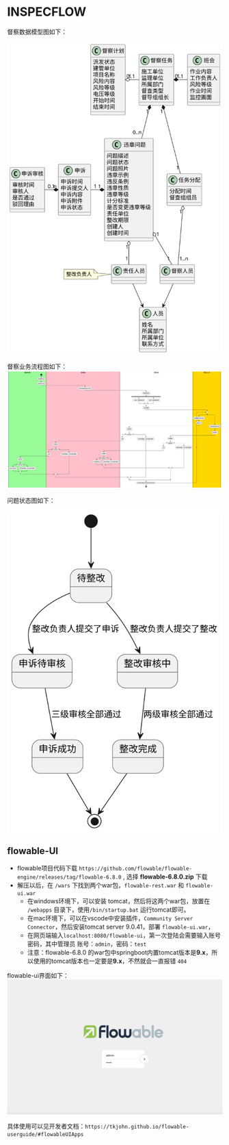 # INSPECFLOW

督察数据模型图如下：


![](uml/model.svg)


督察业务流程图如下：
![](uml/flow.svg)

问题状态图如下：

![](uml/stateissue.svg)

## flowable-UI

- flowable项目代码下载 `https://github.com/flowable/flowable-engine/releases/tag/flowable-6.8.0` , 选择 **flowable-6.8.0.zip** 下载
- 解压以后，在 `/wars` 下找到两个war包，`flowable-rest.war` 和 `flowable-ui.war`
    - 在windows环境下，可以安装 tomcat，然后将这两个war包，放置在 `/webapps` 目录下，使用`/bin/startup.bat` 运行tomcat即可。
    - 在mac环境下，可以在vscode中安装插件，`Community Server Connector`，然后安装tomcat server 9.0.41，部署 `flowable-ui.war`，
    - 在网页端输入`localhost:8080/flowable-ui`，第一次登陆会需要输入账号密码，其中管理员 账号：`admin`，密码：`test`
    - 注意：flowable-6.8.0 的war包中springboot内置tomcat版本是**9.x**，所以使用的tomcat版本也一定要是**9.x**，不然就会一直报错 `404`

flowable-ui界面如下：
![](uml/flowable-ui%E7%95%8C%E9%9D%A2.png)

具体使用可以见开发者文档：`https://tkjohn.github.io/flowable-userguide/#flowableUIApps`
